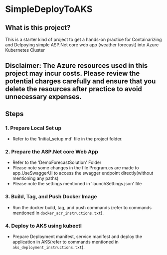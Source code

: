 # SimpleDeployToAKS

## What is this project?
 This is a starter kind of project to get a hands-on practice for Containarizing and Delpoying  simple ASP.Net core web app (weather forecast) into Azure Kubernetes Cluster

## Disclaimer: The Azure resources used in this project may incur costs. Please review the potential charges carefully and ensure that you delete the resources after practice to avoid unnecessary expenses.

## Steps

### 1. Prepare Local Set up

-   Refer to the 'Initial_setup.md' file in the project folder.

### 2. Prepare the ASP.Net core Web App 

-   Refer to the 'DemoForecastSolution' Folder
-   Please note some changes in the file Program.cs are made to app.UseSwaggerUI to access the swagger endpoint directly(without mentioning any paths)
-   Please note the settings mentioned in 'launchSettings.json' file

### 3. Build, Tag, and Push Docker Image

-   Run the docker build, tag, and push commands (refer to commands mentioned in `docker_acr_instructions.txt`).

### 4. Deploy to AKS using kubectl

-   Prepare Deployment manifest, service manifest and deploy the application in AKS(refer to commands mentioned in `aks_deployment_instructions.txt`).
